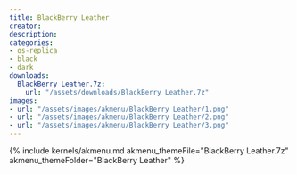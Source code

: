 ```yaml
---
title: BlackBerry Leather
creator:
description: 
categories:
- os-replica
- black
- dark
downloads:
  BlackBerry Leather.7z:
    url: "/assets/downloads/BlackBerry Leather.7z"
images:
- url: "/assets/images/akmenu/BlackBerry Leather/1.png"
- url: "/assets/images/akmenu/BlackBerry Leather/2.png"
- url: "/assets/images/akmenu/BlackBerry Leather/3.png"
---
```


{% include kernels/akmenu.md akmenu_themeFile="BlackBerry Leather.7z" akmenu_themeFolder="BlackBerry Leather" %}
